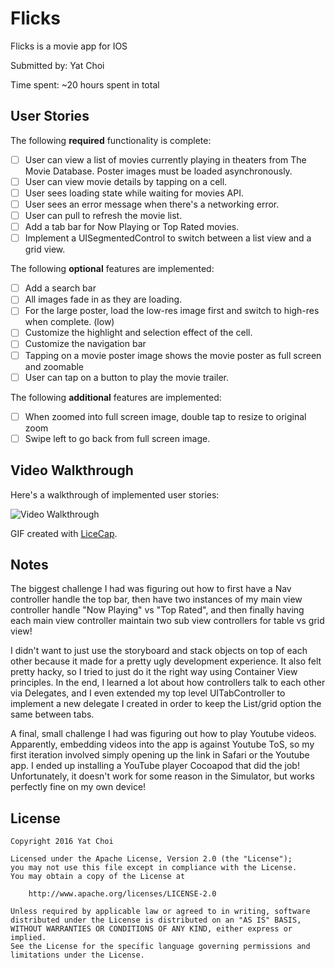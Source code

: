 # Flicks

Flicks is a movie app for IOS

Submitted by: Yat Choi

Time spent: ~20 hours spent in total

## User Stories

The following **required** functionality is complete:

* [ ] User can view a list of movies currently playing in theaters from The Movie Database. Poster images must be loaded asynchronously.
* [ ] User can view movie details by tapping on a cell.
* [ ] User sees loading state while waiting for movies API.
* [ ] User sees an error message when there's a networking error.
* [ ] User can pull to refresh the movie list.
* [ ] Add a tab bar for Now Playing or Top Rated movies.
* [ ] Implement a UISegmentedControl to switch between a list view and a grid view.

The following **optional** features are implemented:
* [ ] Add a search bar
* [ ] All images fade in as they are loading.
* [ ] For the large poster, load the low-res image first and switch to high-res when complete. (low)
* [ ] Customize the highlight and selection effect of the cell.
* [ ] Customize the navigation bar
* [ ] Tapping on a movie poster image shows the movie poster as full screen and zoomable
* [ ] User can tap on a button to play the movie trailer.

The following **additional** features are implemented:

- [ ] When zoomed into full screen image, double tap to resize to original zoom
- [ ] Swipe left to go back from full screen image.

## Video Walkthrough

Here's a walkthrough of implemented user stories:

<img src='http://imgur.com/PSvqhq3.gif' title='Video Walkthrough' width='' alt='Video Walkthrough' />

GIF created with [LiceCap](http://www.cockos.com/licecap/).

## Notes

The biggest challenge I had was figuring out how to first have a Nav controller handle the top bar,
then have two instances of my main view controller handle "Now Playing" vs "Top Rated", and then
finally having each main view controller maintain two sub view controllers for table vs grid view!

I didn't want to just use the storyboard and stack objects on top of each other because it made
for a pretty ugly development experience. It also felt pretty hacky, so I tried to just do it the
right way using Container View principles. In the end, I learned a lot about how controllers talk
to each other via Delegates, and I even extended my top level UITabController to implement a
new delegate I created in order to keep the List/grid option the same between tabs.

A final, small challenge I had was figuring out how to play Youtube videos. Apparently, embedding
videos into the app is against Youtube ToS, so my first iteration involved simply opening up the
link in Safari or the Youtube app. I ended up installing a YouTube player Cocoapod that did the job!
Unfortunately, it doesn't work for some reason in the Simulator, but works perfectly fine on my
own device!

## License

    Copyright 2016 Yat Choi

    Licensed under the Apache License, Version 2.0 (the "License");
    you may not use this file except in compliance with the License.
    You may obtain a copy of the License at

        http://www.apache.org/licenses/LICENSE-2.0

    Unless required by applicable law or agreed to in writing, software
    distributed under the License is distributed on an "AS IS" BASIS,
    WITHOUT WARRANTIES OR CONDITIONS OF ANY KIND, either express or implied.
    See the License for the specific language governing permissions and
    limitations under the License.
